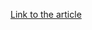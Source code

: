 [Link to the article](https://www.crowdstrike.com/en-us/blog/pegasystems-consolidates-endpoint-identity-cloud-security/)
